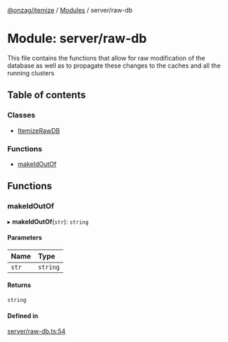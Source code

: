 [@onzag/itemize](../README.md) / [Modules](../modules.md) / server/raw-db

# Module: server/raw-db

This file contains the functions that allow for raw modification of the database
as well as to propagate these changes to the caches and all the running
clusters

## Table of contents

### Classes

- [ItemizeRawDB](../classes/server_raw_db.ItemizeRawDB.md)

### Functions

- [makeIdOutOf](server_raw_db.md#makeidoutof)

## Functions

### makeIdOutOf

▸ **makeIdOutOf**(`str`): `string`

#### Parameters

| Name | Type |
| :------ | :------ |
| `str` | `string` |

#### Returns

`string`

#### Defined in

[server/raw-db.ts:54](https://github.com/onzag/itemize/blob/59702dd5/server/raw-db.ts#L54)
